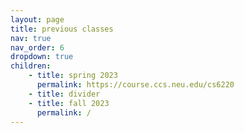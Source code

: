 ```yaml
---
layout: page
title: previous classes
nav: true
nav_order: 6
dropdown: true
children: 
    - title: spring 2023
      permalink: https://course.ccs.neu.edu/cs6220
    - title: divider
    - title: fall 2023
      permalink: /
---
```

